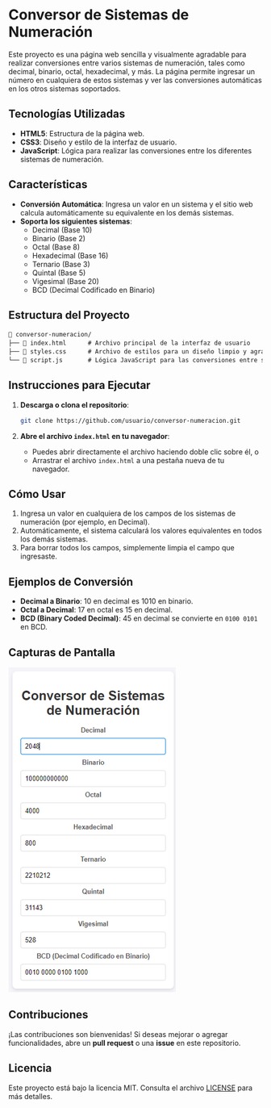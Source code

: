 # Conversor de Sistemas de Numeración

Este proyecto es una página web sencilla y visualmente agradable para realizar conversiones entre varios sistemas de numeración, tales como decimal, binario, octal, hexadecimal, y más. La página permite ingresar un número en cualquiera de estos sistemas y ver las conversiones automáticas en los otros sistemas soportados.

## Tecnologías Utilizadas

- **HTML5**: Estructura de la página web.
- **CSS3**: Diseño y estilo de la interfaz de usuario.
- **JavaScript**: Lógica para realizar las conversiones entre los diferentes sistemas de numeración.

## Características

- **Conversión Automática**: Ingresa un valor en un sistema y el sitio web calcula automáticamente su equivalente en los demás sistemas.
- **Soporta los siguientes sistemas**:
  - Decimal (Base 10)
  - Binario (Base 2)
  - Octal (Base 8)
  - Hexadecimal (Base 16)
  - Ternario (Base 3)
  - Quintal (Base 5)
  - Vigesimal (Base 20)
  - BCD (Decimal Codificado en Binario)

## Estructura del Proyecto

```txt
📁 conversor-numeracion/
├── 📄 index.html      # Archivo principal de la interfaz de usuario
├── 📄 styles.css      # Archivo de estilos para un diseño limpio y agradable
└── 📄 script.js       # Lógica JavaScript para las conversiones entre sistemas
```

## Instrucciones para Ejecutar

1. **Descarga o clona el repositorio**:

   ```bash
   git clone https://github.com/usuario/conversor-numeracion.git
   ```

2. **Abre el archivo `index.html` en tu navegador**:
   - Puedes abrir directamente el archivo haciendo doble clic sobre él, o
   - Arrastrar el archivo `index.html` a una pestaña nueva de tu navegador.

## Cómo Usar

1. Ingresa un valor en cualquiera de los campos de los sistemas de numeración (por ejemplo, en Decimal).
2. Automáticamente, el sistema calculará los valores equivalentes en todos los demás sistemas.
3. Para borrar todos los campos, simplemente limpia el campo que ingresaste.

## Ejemplos de Conversión

- **Decimal a Binario**: 10 en decimal es 1010 en binario.
- **Octal a Decimal**: 17 en octal es 15 en decimal.
- **BCD (Binary Coded Decimal)**: 45 en decimal se convierte en `0100 0101` en BCD.

## Capturas de Pantalla

![Captura de la interfaz de usuario](screenshot.png)

## Contribuciones

¡Las contribuciones son bienvenidas! Si deseas mejorar o agregar funcionalidades, abre un **pull request** o una **issue** en este repositorio.

## Licencia

Este proyecto está bajo la licencia MIT. Consulta el archivo [LICENSE](LICENSE) para más detalles.
